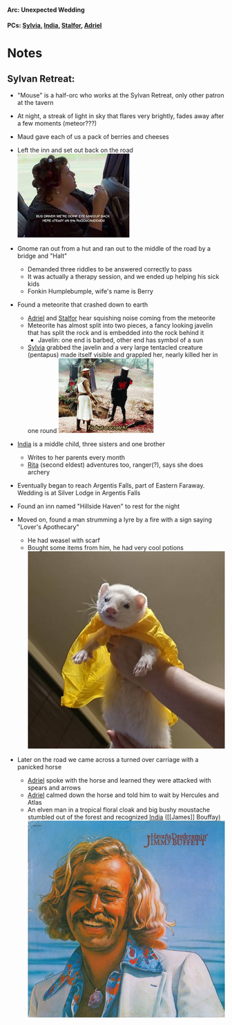 #### Arc: Unexpected Wedding
#### PCs: [Sylvia](PCs/Past/Sylvia.md), [India](PCs/Current/India.md), [Stalfor](PCs/Current/Stalfor.md), [Adriel](PCs/Current/Adriel.md)

# Notes
## Sylvan Retreat:
- "Mouse" is a half-orc who works at the Sylvan Retreat, only other patron at the tavern
- At night, a streak of light in sky that flares very brightly, fades away after a few moments (meteor???)
- Maud gave each of us a pack of berries and cheeses

- Left the inn and set out back on the road
	![](Pictures/steady-on-the-road.png)

- Gnome ran out from a hut and ran out to the middle of the road by a bridge and "Halt"
	- Demanded three riddles to be answered correctly to pass
	- It was actually a therapy session, and we ended up helping his sick kids
	- Fonkin Humplebumple, wife's name is Berry
- Found a meteorite that crashed down to earth
	- [Adriel](PCs/Current/Adriel.md) and [Stalfor](PCs/Current/Stalfor.md) hear squishing noise coming from the meteorite
	- Meteorite has almost split into two pieces, a fancy looking javelin that has split the rock and is embedded into the rock behind it
		- Javelin: one end is barbed, other end has symbol of a sun
	- [Sylvia](PCs/Past/Sylvia.md) grabbed the javelin and a very large tentacled creature (pentapus) made itself visible and grappled her, nearly killed her in one round
		![](Pictures/monty-p.png)

- [India](PCs/Current/India.md) is a middle child, three sisters and one brother
	- Writes to her parents every month
	- [Rita](NPCs/Living/Rita.md) (second eldest) adventures too, ranger(?), says she does archery
- Eventually began to reach Argentis Falls, part of Eastern Faraway. Wedding is at Silver Lodge in Argentis Falls
- Found an inn named "Hillside Haven" to rest for the night
- Moved on, found a man strumming a lyre by a fire with a sign saying "Lover's Apothecary"
	- He had weasel with scarf
	- Bought some items from him, he had very cool potions
		![](Pictures/scarf-weasel.png)

- Later on the road we came across a turned over carriage with a panicked horse
	- [Adriel](PCs/Current/Adriel.md) spoke with the horse and learned they were attacked with spears and arrows
	- [Adriel](PCs/Current/Adriel.md) calmed down the horse and told him to wait by Hercules and Atlas
	- An elven man in a tropical floral cloak and big bushy moustache stumbled out of the forest and recognized [India](PCs/Current/India.md) ([[James]] Bouffay)
		![](Pictures/jimmy-buffet.png)